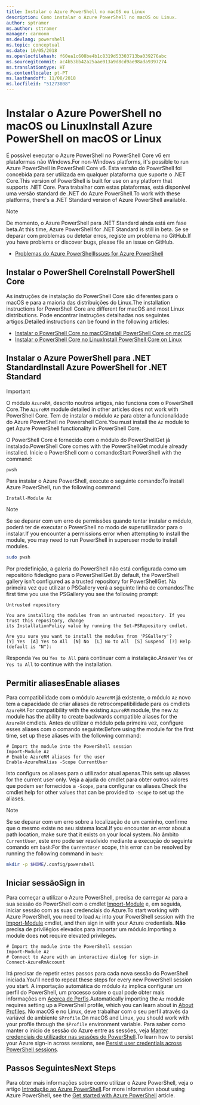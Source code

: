 ```yaml
---
title: Instalar o Azure PowerShell no macOS ou Linux
description: Como instalar o Azure PowerShell no macOS ou Linux.
author: sptramer
ms.author: sttramer
manager: carmonm
ms.devlang: powershell
ms.topic: conceptual
ms.date: 10/05/2018
ms.openlocfilehash: f60ea1c608be4b1c8319d53303713ba039276abc
ms.sourcegitcommit: ac4b53bb42a25aae013a9d8cd9ae98ada9397274
ms.translationtype: HT
ms.contentlocale: pt-PT
ms.lasthandoff: 11/08/2018
ms.locfileid: "51273808"
---
```

# <a name="install-azure-powershell-on-macos-or-linux"></a><span data-ttu-id="d1b88-103">Instalar o Azure PowerShell no macOS ou Linux</span><span class="sxs-lookup"><span data-stu-id="d1b88-103">Install Azure PowerShell on macOS or Linux</span></span>

<span data-ttu-id="d1b88-104">É possível executar o Azure PowerShell no PowerShell Core v6 em plataformas não Windows.</span><span class="sxs-lookup"><span data-stu-id="d1b88-104">For non-Windows platforms, it's possible to run Azure PowerShell in PowerShell Core v6.</span></span> <span data-ttu-id="d1b88-105">Esta versão do PowerShell foi concebida para ser utilizada em qualquer plataforma que suporte o .NET Core.</span><span class="sxs-lookup"><span data-stu-id="d1b88-105">This version of PowerShell is built for use on any platform that supports .NET Core.</span></span> <span data-ttu-id="d1b88-106">Para trabalhar com estas plataformas, está disponível uma versão standard de .NET do Azure PowerShell.</span><span class="sxs-lookup"><span data-stu-id="d1b88-106">To work with these platforms, there's a .NET Standard version of Azure PowerShell available.</span></span>

> [!NOTE]
> <span data-ttu-id="d1b88-107">De momento, o Azure PowerShell para .NET Standard ainda está em fase beta.</span><span class="sxs-lookup"><span data-stu-id="d1b88-107">At this time, Azure PowerShell for .NET Standard is still in beta.</span></span>
> <span data-ttu-id="d1b88-108">Se se deparar com problemas ou detetar erros, registe um problema no GitHub.</span><span class="sxs-lookup"><span data-stu-id="d1b88-108">If you have problems or discover bugs, please file an issue on GitHub.</span></span>
>
> * [<span data-ttu-id="d1b88-109">Problemas do Azure PowerShell</span><span class="sxs-lookup"><span data-stu-id="d1b88-109">Issues for Azure PowerShell</span></span>](https://github.com/azure/azure-docs-powershell/issues)

## <a name="install-powershell-core"></a><span data-ttu-id="d1b88-110">Instalar o PowerShell Core</span><span class="sxs-lookup"><span data-stu-id="d1b88-110">Install PowerShell Core</span></span>

<span data-ttu-id="d1b88-111">As instruções de instalação do PowerShell Core são diferentes para o macOS e para a maioria das distribuições do Linux.</span><span class="sxs-lookup"><span data-stu-id="d1b88-111">The installation instructions for PowerShell Core are different for macOS and most Linux distributions.</span></span>
<span data-ttu-id="d1b88-112">Pode encontrar instruções detalhadas nos seguintes artigos:</span><span class="sxs-lookup"><span data-stu-id="d1b88-112">Detailed instructions can be found in the following articles:</span></span>

* [<span data-ttu-id="d1b88-113">Instalar o PowerShell Core no macOS</span><span class="sxs-lookup"><span data-stu-id="d1b88-113">Install PowerShell Core on macOS</span></span>](/powershell/scripting/setup/installing-powershell-core-on-macos)
* [<span data-ttu-id="d1b88-114">Instalar o PowerShell Core no Linux</span><span class="sxs-lookup"><span data-stu-id="d1b88-114">Install PowerShell Core on Linux</span></span>](/powershell/scripting/setup/installing-powershell-core-on-linux)

## <a name="install-azure-powershell-for-net-standard"></a><span data-ttu-id="d1b88-115">Instalar o Azure PowerShell para .NET Standard</span><span class="sxs-lookup"><span data-stu-id="d1b88-115">Install Azure PowerShell for .NET Standard</span></span>

> [!IMPORTANT]
> <span data-ttu-id="d1b88-116">O módulo `AzureRM`, descrito noutros artigos, não funciona com o PowerShell Core.</span><span class="sxs-lookup"><span data-stu-id="d1b88-116">The `AzureRM` module detailed in other articles does not work with PowerShell Core.</span></span>
> <span data-ttu-id="d1b88-117">Tem de instalar o módulo `Az` para obter a funcionalidade do Azure PowerShell no Powershell Core.</span><span class="sxs-lookup"><span data-stu-id="d1b88-117">You must install the `Az` module to get Azure PowerShell functionality in PowerShell Core.</span></span>

<span data-ttu-id="d1b88-118">O PowerShell Core é fornecido com o módulo do PowerShellGet já instalado.</span><span class="sxs-lookup"><span data-stu-id="d1b88-118">PowerShell Core comes with the PowerShellGet module already installed.</span></span> <span data-ttu-id="d1b88-119">Inicie o PowerShell com o comando:</span><span class="sxs-lookup"><span data-stu-id="d1b88-119">Start PowerShell with the command:</span></span>

```bash
pwsh
```

<span data-ttu-id="d1b88-120">Para instalar o Azure PowerShell, execute o seguinte comando:</span><span class="sxs-lookup"><span data-stu-id="d1b88-120">To install Azure PowerShell, run the following command:</span></span>

```powershell-interactive
Install-Module Az
```

> [!NOTE]
> <span data-ttu-id="d1b88-121">Se se deparar com um erro de permissões quando tentar instalar o módulo, poderá ter de executar o PowerShell no modo de superutilizador para o instalar.</span><span class="sxs-lookup"><span data-stu-id="d1b88-121">If you encounter a permissions error when attempting to install the module, you may need to run PowerShell in superuser mode to install modules.</span></span>
>
> ```bash
> sudo pwsh
> ```

<span data-ttu-id="d1b88-122">Por predefinição, a galeria do PowerShell não está configurada como um repositório fidedigno para o PowerShellGet.</span><span class="sxs-lookup"><span data-stu-id="d1b88-122">By default, the PowerShell gallery isn't configured as a trusted repository for PowerShellGet.</span></span> <span data-ttu-id="d1b88-123">Na primeira vez que utilizar o PSGallery verá a seguinte linha de comandos:</span><span class="sxs-lookup"><span data-stu-id="d1b88-123">The first time you use the PSGallery you see the following prompt:</span></span>

```output
Untrusted repository

You are installing the modules from an untrusted repository. If you trust this repository, change
its InstallationPolicy value by running the Set-PSRepository cmdlet.

Are you sure you want to install the modules from 'PSGallery'?
[Y] Yes  [A] Yes to All  [N] No  [L] No to All  [S] Suspend  [?] Help (default is "N"):
```

<span data-ttu-id="d1b88-124">Responda `Yes` ou `Yes to All` para continuar com a instalação.</span><span class="sxs-lookup"><span data-stu-id="d1b88-124">Answer `Yes` or `Yes to All` to continue with the installation.</span></span>

## <a name="enable-aliases"></a><span data-ttu-id="d1b88-125">Permitir aliases</span><span class="sxs-lookup"><span data-stu-id="d1b88-125">Enable aliases</span></span>

<span data-ttu-id="d1b88-126">Para compatibilidade com o módulo `AzureRM` já existente, o módulo `Az` novo tem a capacidade de criar aliases de retrocompatibilidade para os cmdlets `AzureRM`.</span><span class="sxs-lookup"><span data-stu-id="d1b88-126">For compatibility with the existing `AzureRM` module, the new `Az` module has the ability to create backwards compatible aliases for the `AzureRM` cmdlets.</span></span> <span data-ttu-id="d1b88-127">Antes de utilizar o módulo pela primeira vez, configure esses aliases com o comando seguinte:</span><span class="sxs-lookup"><span data-stu-id="d1b88-127">Before using the module for the first time, set up these aliases with the following command:</span></span>

```powershell-interactive
# Import the module into the PowerShell session
Import-Module Az
# Enable AzureRM aliases for the user
Enable-AzureRmAlias -Scope CurrentUser
```

<span data-ttu-id="d1b88-128">Isto configura os aliases para o utilizador atual apenas.</span><span class="sxs-lookup"><span data-stu-id="d1b88-128">This sets up aliases for the current user only.</span></span> <span data-ttu-id="d1b88-129">Veja a ajuda do cmdlet para obter outros valores que podem ser fornecidos a `-Scope`, para configurar os aliases.</span><span class="sxs-lookup"><span data-stu-id="d1b88-129">Check the cmdlet help for other values that can be provided to `-Scope` to set up the aliases.</span></span>

> [!NOTE]
> <span data-ttu-id="d1b88-130">Se se deparar com um erro sobre a localização de um caminho, confirme que o mesmo existe no seu sistema local.</span><span class="sxs-lookup"><span data-stu-id="d1b88-130">If you encounter an error about a path location, make sure that it exists on your local system.</span></span> <span data-ttu-id="d1b88-131">No âmbito `CurrentUser`, este erro pode ser resolvido mediante a execução do seguinte comando em `bash`:</span><span class="sxs-lookup"><span data-stu-id="d1b88-131">For the `CurrentUser` scope, this error can be resolved by running the following command in `bash`:</span></span>
>
> ```bash
> mkdir -p $HOME/.config/powershell
> ```

## <a name="sign-in"></a><span data-ttu-id="d1b88-132">Iniciar sessão</span><span class="sxs-lookup"><span data-stu-id="d1b88-132">Sign in</span></span>

<span data-ttu-id="d1b88-133">Para começar a utilizar o Azure PowerShell, precisa de carregar `Az` para a sua sessão do PowerShell com o cmdlet [Import-Module](/powershell/module/Microsoft.PowerShell.Core/Import-Module) e, em seguida, iniciar sessão com as suas credenciais do Azure.</span><span class="sxs-lookup"><span data-stu-id="d1b88-133">To start working with Azure PowerShell, you need to load `Az` into your PowerShell session with the [Import-Module](/powershell/module/Microsoft.PowerShell.Core/Import-Module) cmdlet, and then sign in with your Azure credentials.</span></span> <span data-ttu-id="d1b88-134">__Não__ precisa de privilégios elevados para importar um módulo.</span><span class="sxs-lookup"><span data-stu-id="d1b88-134">Importing a module does __not__ require elevated privileges.</span></span>

```powershell-interactive
# Import the module into the PowerShell session
Import-Module Az
# Connect to Azure with an interactive dialog for sign-in
Connect-AzureRmAccount
```

<span data-ttu-id="d1b88-135">Irá precisar de repetir estes passos para cada nova sessão do PowerShell iniciada.</span><span class="sxs-lookup"><span data-stu-id="d1b88-135">You'll need to repeat these steps for every new PowerShell session you start.</span></span> <span data-ttu-id="d1b88-136">A importação automática do módulo `Az` implica configurar um perfil do PowerShell, um processo sobre o qual pode obter mais informações em [Acerca de Perfis](/powershell/module/microsoft.powershell.core/about/about_profiles).</span><span class="sxs-lookup"><span data-stu-id="d1b88-136">Automatically importing the `Az` module requires setting up a PowerShell profile, which you can learn about in [About Profiles](/powershell/module/microsoft.powershell.core/about/about_profiles).</span></span>
<span data-ttu-id="d1b88-137">No macOS e no Linux, deve trabalhar com o seu perfil através da variável de ambiente `$Profile`.</span><span class="sxs-lookup"><span data-stu-id="d1b88-137">On macOS and Linux, you should work with your profile through the `$Profile` environment variable.</span></span> <span data-ttu-id="d1b88-138">Para saber como manter o início de sessão do Azure entre as sessões, veja [Manter credenciais do utilizador nas sessões do PowerShell](context-persistence.md).</span><span class="sxs-lookup"><span data-stu-id="d1b88-138">To learn how to persist your Azure sign-in across sessions, see [Persist user credentials across PowerShell sessions](context-persistence.md).</span></span>

## <a name="next-steps"></a><span data-ttu-id="d1b88-139">Passos Seguintes</span><span class="sxs-lookup"><span data-stu-id="d1b88-139">Next Steps</span></span>

<span data-ttu-id="d1b88-140">Para obter mais informações sobre como utilizar o Azure PowerShell, veja o artigo [Introdução ao Azure PowerShell](get-started-azureps.md).</span><span class="sxs-lookup"><span data-stu-id="d1b88-140">For more information about using Azure PowerShell, see the [Get started with Azure PowerShell](get-started-azureps.md) article.</span></span>
